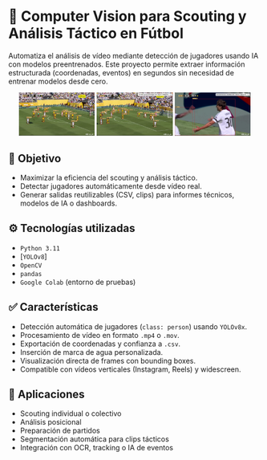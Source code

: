 # 🧠 Computer Vision para Scouting y Análisis Táctico en Fútbol

Automatiza el análisis de vídeo mediante detección de jugadores usando IA con modelos preentrenados. Este proyecto permite extraer información estructurada (coordenadas, eventos) en segundos sin necesidad de entrenar modelos desde cero.

<p align="center">
  <img src="./RM_BOR - IA_1.png" alt="Frame 1" width="30%" />
  <img src="./RM_BOR - IA_2.png" alt="Frame 2" width="30%" />
  <img src="./RM_BOR - IA_3.png" alt="Frame 3" width="30%" />
</p>

## 🎯 Objetivo

- Maximizar la eficiencia del scouting y análisis táctico.
- Detectar jugadores automáticamente desde vídeo real.
- Generar salidas reutilizables (CSV, clips) para informes técnicos, modelos de IA o dashboards.

## ⚙️ Tecnologías utilizadas

- `Python 3.11`
- [`YOLOv8`]
- `OpenCV`
- `pandas`
- `Google Colab` (entorno de pruebas)

## ✅ Características

- Detección automática de jugadores (`class: person`) usando `YOLOv8x`.
- Procesamiento de vídeo en formato `.mp4` o `.mov`.
- Exportación de coordenadas y confianza a `.csv`.
- Inserción de marca de agua personalizada.
- Visualización directa de frames con bounding boxes.
- Compatible con vídeos verticales (Instagram, Reels) y widescreen.


## 📌 Aplicaciones

- Scouting individual o colectivo
- Análisis posicional
- Preparación de partidos
- Segmentación automática para clips tácticos
- Integración con OCR, tracking o IA de eventos
